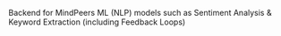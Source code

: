Backend for MindPeers ML (NLP) models such as Sentiment Analysis & Keyword Extraction (including Feedback Loops)